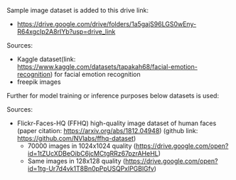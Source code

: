 Sample image dataset is added to this drive link:
- https://drive.google.com/drive/folders/1a5gajS96LGS0wEny-R64xgcIp2A8rIYb?usp=drive_link

Sources:
- Kaggle dataset(link: https://www.kaggle.com/datasets/tapakah68/facial-emotion-recognition) for facial emotion recognition
- freepik images

Further for model training or inference purposes below datasets is used:

Sources:
 - Flickr-Faces-HQ (FFHQ) high-quality image dataset of human faces (paper citation: https://arxiv.org/abs/1812.04948) (github link: https://github.com/NVlabs/ffhq-dataset)
    - 70000 images in 1024x1024 quality (https://drive.google.com/open?id=1tZUcXDBeOibC6jcMCtgRRz67pzrAHeHL)
    - Same images in 128x128 quality (https://drive.google.com/open?id=1tg-Ur7d4vk1T8Bn0pPpUSQPxlPGBlGfv)

